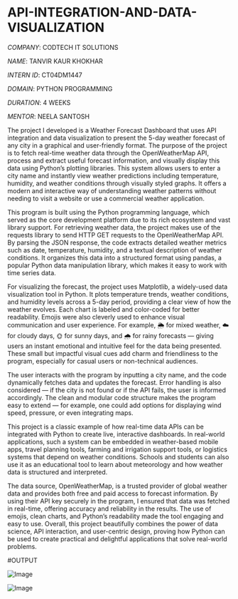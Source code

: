 # API-INTEGRATION-AND-DATA-VISUALIZATION

*COMPANY*: CODTECH IT SOLUTIONS

*NAME*: TANVIR KAUR KHOKHAR

*INTERN ID*: CT04DM1447

*DOMAIN*: PYTHON PROGRAMMING

*DURATION*: 4 WEEKS

*MENTOR*: NEELA SANTOSH

The project I developed is a Weather Forecast Dashboard that uses API integration and data visualization to present the 5-day weather forecast of any city in a graphical and user-friendly format. The purpose of the project is to fetch real-time weather data through the OpenWeatherMap API, process and extract useful forecast information, and visually display this data using Python’s plotting libraries. This system allows users to enter a city name and instantly view weather predictions including temperature, humidity, and weather conditions through visually styled graphs. It offers a modern and interactive way of understanding weather patterns without needing to visit a website or use a commercial weather application.

This program is built using the Python programming language, which served as the core development platform due to its rich ecosystem and vast library support. For retrieving weather data, the project makes use of the requests library to send HTTP GET requests to the OpenWeatherMap API. By parsing the JSON response, the code extracts detailed weather metrics such as date, temperature, humidity, and a textual description of weather conditions. It organizes this data into a structured format using pandas, a popular Python data manipulation library, which makes it easy to work with time series data.

For visualizing the forecast, the project uses Matplotlib, a widely-used data visualization tool in Python. It plots temperature trends, weather conditions, and humidity levels across a 5-day period, providing a clear view of how the weather evolves. Each chart is labeled and color-coded for better readability. Emojis were also cleverly used to enhance visual communication and user experience. For example, 🌦️ for mixed weather, ☁️ for cloudy days, 🌞 for sunny days, and 🌧️ for rainy forecasts — giving users an instant emotional and intuitive feel for the data being presented. These small but impactful visual cues add charm and friendliness to the program, especially for casual users or non-technical audiences.

The user interacts with the program by inputting a city name, and the code dynamically fetches data and updates the forecast. Error handling is also considered — if the city is not found or if the API fails, the user is informed accordingly. The clean and modular code structure makes the program easy to extend — for example, one could add options for displaying wind speed, pressure, or even integrating maps.

This project is a classic example of how real-time data APIs can be integrated with Python to create live, interactive dashboards. In real-world applications, such a system can be embedded in weather-based mobile apps, travel planning tools, farming and irrigation support tools, or logistics systems that depend on weather conditions. Schools and students can also use it as an educational tool to learn about meteorology and how weather data is structured and interpreted.

The data source, OpenWeatherMap, is a trusted provider of global weather data and provides both free and paid access to forecast information. By using their API key securely in the program, I ensured that data was fetched in real-time, offering accuracy and reliability in the results. The use of emojis, clean charts, and Python’s readability made the tool engaging and easy to use. Overall, this project beautifully combines the power of data science, API interaction, and user-centric design, proving how Python can be used to create practical and delightful applications that solve real-world problems.

#OUTPUT

![Image](https://github.com/user-attachments/assets/65bf9d92-b4af-43be-9d46-af3d399de326)

![Image](https://github.com/user-attachments/assets/2ec74790-0baf-4712-aeea-5d8790c9f12e)
